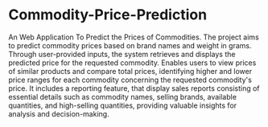 # Commodity-Price-Prediction
An Web Application To Predict the Prices of Commodities. 
The project aims to predict commodity prices based on brand names and weight in grams. Through user-provided inputs, the system retrieves and displays the predicted price for the requested commodity.
Enables users to view prices of similar products and compare total prices, identifying higher and lower price ranges for each commodity concerning the requested commodity's price. 
It includes a reporting feature, that display sales reports consisting of essential details such as commodity names, selling brands, available quantities, and high-selling quantities, providing valuable insights for analysis and decision-making.  
